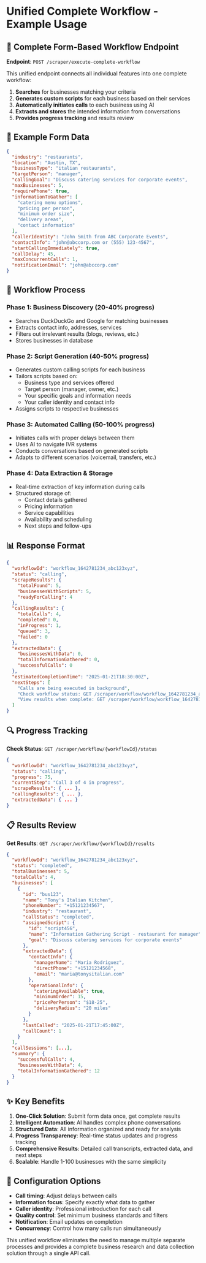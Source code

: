 # Unified Complete Workflow - Example Usage

## 🚀 Complete Form-Based Workflow Endpoint

**Endpoint**: `POST /scraper/execute-complete-workflow`

This unified endpoint connects all individual features into one complete workflow:
1. **Searches** for businesses matching your criteria
2. **Generates custom scripts** for each business based on their services
3. **Automatically initiates calls** to each business using AI
4. **Extracts and stores** the intended information from conversations
5. **Provides progress tracking** and results review

## 📝 Example Form Data

```json
{
  "industry": "restaurants",
  "location": "Austin, TX",
  "businessType": "italian restaurants",
  "targetPerson": "manager",
  "callingGoal": "Discuss catering services for corporate events",
  "maxBusinesses": 5,
  "requirePhone": true,
  "informationToGather": [
    "catering menu options",
    "pricing per person",
    "minimum order size",
    "delivery areas",
    "contact information"
  ],
  "callerIdentity": "John Smith from ABC Corporate Events",
  "contactInfo": "john@abccorp.com or (555) 123-4567",
  "startCallingImmediately": true,
  "callDelay": 45,
  "maxConcurrentCalls": 1,
  "notificationEmail": "john@abccorp.com"
}
```

## 🔄 Workflow Process

### Phase 1: Business Discovery (20-40% progress)
- Searches DuckDuckGo and Google for matching businesses
- Extracts contact info, addresses, services
- Filters out irrelevant results (blogs, reviews, etc.)
- Stores businesses in database

### Phase 2: Script Generation (40-50% progress)
- Generates custom calling scripts for each business
- Tailors scripts based on:
  - Business type and services offered
  - Target person (manager, owner, etc.)
  - Your specific goals and information needs
  - Your caller identity and contact info
- Assigns scripts to respective businesses

### Phase 3: Automated Calling (50-100% progress)
- Initiates calls with proper delays between them
- Uses AI to navigate IVR systems
- Conducts conversations based on generated scripts
- Adapts to different scenarios (voicemail, transfers, etc.)

### Phase 4: Data Extraction & Storage
- Real-time extraction of key information during calls
- Structured storage of:
  - Contact details gathered
  - Pricing information
  - Service capabilities
  - Availability and scheduling
  - Next steps and follow-ups

## 📊 Response Format

```json
{
  "workflowId": "workflow_1642781234_abc123xyz",
  "status": "calling",
  "scrapeResults": {
    "totalFound": 5,
    "businessesWithScripts": 5,
    "readyForCalling": 4
  },
  "callingResults": {
    "totalCalls": 4,
    "completed": 0,
    "inProgress": 1,
    "queued": 3,
    "failed": 0
  },
  "extractedData": {
    "businessesWithData": 0,
    "totalInformationGathered": 0,
    "successfulCalls": 0
  },
  "estimatedCompletionTime": "2025-01-21T18:30:00Z",
  "nextSteps": [
    "Calls are being executed in background",
    "Check workflow status: GET /scraper/workflow/workflow_1642781234_abc123xyz/status",
    "View results when complete: GET /scraper/workflow/workflow_1642781234_abc123xyz/results"
  ]
}
```

## 🔍 Progress Tracking

**Check Status**: `GET /scraper/workflow/{workflowId}/status`
```json
{
  "workflowId": "workflow_1642781234_abc123xyz",
  "status": "calling",
  "progress": 75,
  "currentStep": "Call 3 of 4 in progress",
  "scrapeResults": { ... },
  "callingResults": { ... },
  "extractedData": { ... }
}
```

## 📋 Results Review

**Get Results**: `GET /scraper/workflow/{workflowId}/results`
```json
{
  "workflowId": "workflow_1642781234_abc123xyz",
  "status": "completed",
  "totalBusinesses": 5,
  "totalCalls": 4,
  "businesses": [
    {
      "id": "bus123",
      "name": "Tony's Italian Kitchen",
      "phoneNumber": "+15121234567",
      "industry": "restaurant",
      "callStatus": "completed",
      "assignedScript": {
        "id": "script456",
        "name": "Information Gathering Script - restaurant for manager",
        "goal": "Discuss catering services for corporate events"
      },
      "extractedData": {
        "contactInfo": {
          "managerName": "Maria Rodriguez",
          "directPhone": "+15121234568",
          "email": "maria@tonysitalian.com"
        },
        "operationalInfo": {
          "cateringAvailable": true,
          "minimumOrder": 15,
          "pricePerPerson": "$18-25",
          "deliveryRadius": "20 miles"
        }
      },
      "lastCalled": "2025-01-21T17:45:00Z",
      "callCount": 1
    }
  ],
  "callSessions": [...],
  "summary": {
    "successfulCalls": 4,
    "businessesWithData": 4,
    "totalInformationGathered": 12
  }
}
```

## ✨ Key Benefits

1. **One-Click Solution**: Submit form data once, get complete results
2. **Intelligent Automation**: AI handles complex phone conversations
3. **Structured Data**: All information organized and ready for analysis
4. **Progress Transparency**: Real-time status updates and progress tracking
5. **Comprehensive Results**: Detailed call transcripts, extracted data, and next steps
6. **Scalable**: Handle 1-100 businesses with the same simplicity

## 🔧 Configuration Options

- **Call timing**: Adjust delays between calls
- **Information focus**: Specify exactly what data to gather
- **Caller identity**: Professional introduction for each call
- **Quality control**: Set minimum business standards and filters
- **Notification**: Email updates on completion
- **Concurrency**: Control how many calls run simultaneously

This unified workflow eliminates the need to manage multiple separate processes and provides a complete business research and data collection solution through a single API call.